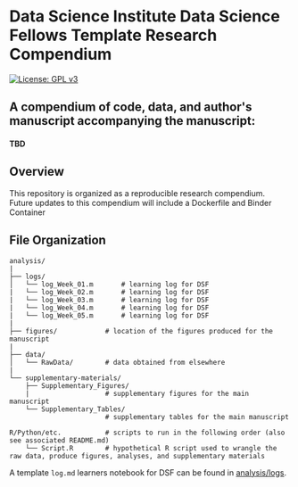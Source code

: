 # Data Science Institute Data Science Fellows Template Research Compendium

[![License: GPL v3](https://img.shields.io/badge/License-GPLv3-blue.svg)](https://www.gnu.org/licenses/gpl-3.0)

## A compendium of code, data, and author's manuscript accompanying the manuscript:

#### TBD


## Overview
This repository is organized as a reproducible research compendium. Future updates to this compendium will include a Dockerfile and Binder Container

## File Organization

    analysis/
    |
    ├── logs/
    │   └── log_Week_01.m       # learning log for DSF
    |   └── log_Week_02.m       # learning log for DSF
    |   └── log_Week_03.m       # learning log for DSF
    |   └── log_Week_04.m       # learning log for DSF  
    |   └── log_Week_05.m       # learning log for DSF
    |
    ├── figures/            # location of the figures produced for the manuscript
    |
    ├── data/
    │   └── RawData/        # data obtained from elsewhere
    |   
    └── supplementary-materials/
        ├── Supplementary_Figures/     
        |                   # supplementary figures for the main manuscript
        └── Supplementary_Tables/      
                            # supplementary tables for the main manuscript 
    
    R/Python/etc.           # scripts to run in the following order (also see associated README.md)
        └── Script.R        # hypothetical R script used to wrangle the raw data, produce figures, analyses, and supplementary materials

        

A template `log.md` learners notebook for DSF can be found in [analysis/logs](https://github.com/ua-data7/DSF-template-compendium/tree/main/analysis). 


